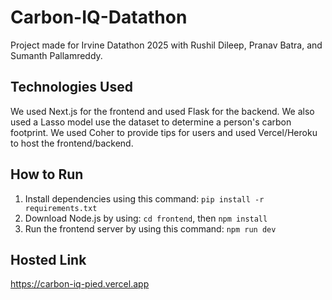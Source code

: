 # Carbon-IQ-Datathon

Project made for Irvine Datathon 2025 with Rushil Dileep, Pranav Batra, and Sumanth Pallamreddy.


## Technologies Used

We used Next.js for the frontend and used Flask for the backend. We also used a Lasso model use the dataset to determine a person's carbon footprint. We used Coher to provide tips for users and used Vercel/Heroku to host the frontend/backend.


## How to Run

1. Install dependencies using this command: `pip install -r requirements.txt`
2. Download Node.js by using: `cd frontend`, then `npm install`
3. Run the frontend server by using this command: `npm run dev`


## Hosted Link

https://carbon-iq-pied.vercel.app
